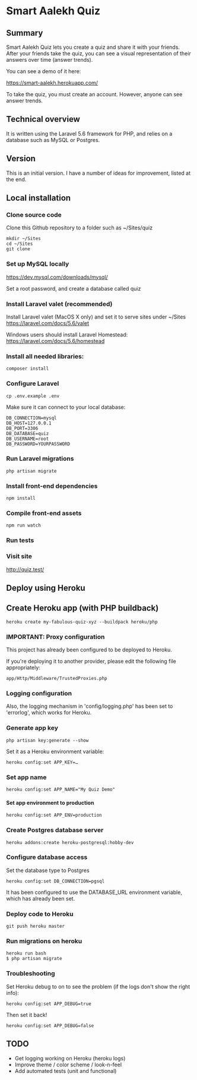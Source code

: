 # Smart Aalekh Quiz

## Summary
Smart Aalekh Quiz lets you create a quiz and share it with your friends.
After your friends take the quiz, you can see a visual representation of their answers over time (answer trends).

You can see a demo of it here: 

https://smart-aalekh.herokuapp.com/


To take the quiz, you must create an account. However, anyone can see answer trends.

## Technical overview
It is written using the Laravel 5.6 framework for PHP, and relies on a database such as MySQL or Postgres.

## Version
This is an initial version. I have a number of ideas for improvement, listed at the end.

## Local installation

### Clone source code

Clone this Github repository to a folder such as  ~/Sites/quiz

    mkdir ~/Sites
    cd ~/Sites
    git clone 

### Set up MySQL locally

https://dev.mysql.com/downloads/mysql/

Set a root password, and create a database called quiz
    
### Install Laravel valet (recommended)

Install Laravel valet (MacOS X only) and set it to serve sites under ~/Sites
https://laravel.com/docs/5.6/valet

Windows users should install Laravel Homestead:
https://laravel.com/docs/5.6/homestead

### Install all needed libraries:

    composer install

### Configure Laravel

    cp .env.example .env
    
Make sure it can connect to your local database:

    DB_CONNECTION=mysql
    DB_HOST=127.0.0.1
    DB_PORT=3306
    DB_DATABASE=quiz
    DB_USERNAME=root
    DB_PASSWORD=YOURPASSWORD

### Run Laravel migrations

    php artisan migrate
        
### Install front-end dependencies
    
    npm install
    
### Compile front-end assets

    npm run watch

### Run tests

### Visit site

http://quiz.test/

## Deploy using Heroku

## Create Heroku app (with PHP buildback)

    heroku create my-fabulous-quiz-xyz --buildpack heroku/php
    
### IMPORTANT: Proxy configuration

This project has already been configured to be deployed to Heroku.

If you're deploying it to another provider, please edit the following file appropriately:

    app/Http/Middleware/TrustedProxies.php

### Logging configuration

Also, the logging mechanism in 'config/logging.php' has been set to 'errorlog', which works for Heroku.

### Generate app key

    php artisan key:generate --show
    
Set it as a Heroku environment variable:

    heroku config:set APP_KEY=…
    
### Set app name

    heroku config:set APP_NAME="My Quiz Demo"
    
#### Set app environment to production

    heroku config:set APP_ENV=production
    
### Create Postgres database server

    heroku addons:create heroku-postgresql:hobby-dev
    
### Configure database access

Set the database type to Postgres

    heroku config:set DB_CONNECTION=pgsql
    
It has been configured to use the DATABASE_URL environment variable, which has already been set.

### Deploy code to Heroku

    git push heroku master

### Run migrations on heroku
    heroku run bash
    $ php artisan migrate
    
### Troubleshooting

Set Heroku debug to on to see the problem (if the logs don't show the right info):

    heroku config:set APP_DEBUG=true
    
Then set it back!

    heroku config:set APP_DEBUG=false
    
## TODO

* Get logging working on Heroku (heroku logs)
* Improve theme / color scheme / look-n-feel
* Add automated tests (unit and functional)